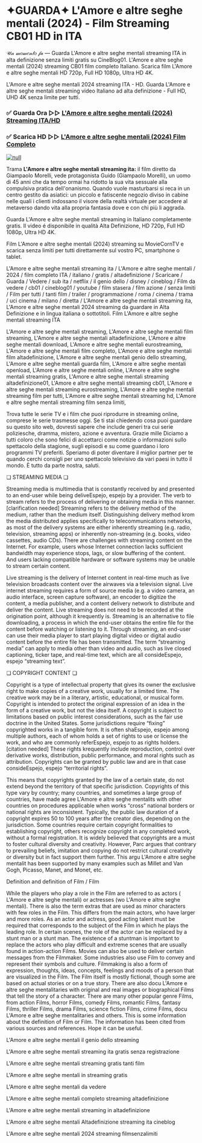 # ✦GUARDA✦ L'Amore e altre seghe mentali (2024) - Film Streaming CB01 HD in ITA
𝒰𝓃 𝓂𝑜𝓂𝑒𝓃𝓉𝑜 𝒻𝒶 — Guarda L'Amore e altre seghe mentali streaming ITA in alta definizione senza limiti gratis su CineBlog01. L'Amore e altre seghe mentali (2024) streaming CB01 film completo Italiano. Scarica film L'Amore e altre seghe mentali HD 720p, Full HD 1080p, Ultra HD 4K.

L'Amore e altre seghe mentali 2024 streaming ITA - HD. Guarda L'Amore e altre seghe mentali streaming video Italiano ad alta definizione - Full HD, UHD 4K senza limite per tutti.

### ✅ Guarda Ora ▷▷ [L'Amore e altre seghe mentali (2024) Streaming ITA/HD](https://t.co/VQJxPxxB9Q)

### ✅ Scarica HD ▷▷ [L'Amore e altre seghe mentali (2024) Film Completo](https://t.co/VQJxPxxB9Q)

[![null](https://static.wixstatic.com/media/855a25_043b5abeb4ae4d35ac003198e7fe56ed~mv2.gif)](https://t.co/VQJxPxxB9Q)

Trama **L'Amore e altre seghe mentali streaming ita:** il film diretto da Giampaolo Morelli, vede protagonista Guido (Giampaolo Morelli), un uomo di 45 anni che da tempo ormai ha ridotto la sua vita sessuale alla compulsiva pratica dell'onanismo. Quando vuole masturbarsi si reca in un centro gestito da asiatici: un piccolo e fatiscente negozio diviso in cabine nelle quali i clienti indossano il visore della realtà virtuale per accedere al metaverso dando vita alla propria fantasia dove e con chi più li aggrada.

Guarda L'Amore e altre seghe mentali streaming in Italiano completamente gratis. Il video é disponibile in qualità Alta Definizione, HD 720p, Full HD 1080p, Ultra HD 4K.

Film L'Amore e altre seghe mentali (2024) streaming su MovieCornTV e scarica senza limiti per tutti direttamente sul vostro PC, smartphone o tablet.

L'Amore e altre seghe mentali streaming ita / L'Amore e altre seghe mentali / 2024 / film completo ITA / italiano / gratis / altadefinizione / Scaricare / Guarda / Vedere / sub ita / netflix / il genio dello / disney / cineblog / Film da vedere / cb01 / cineblog01 / youtube / film stasera / film azione / senza limiti / Film per tutti / tanti film / trailer / programmazione / roma / cinema / trama / uci cinema / milano / diretta / L'Amore e altre seghe mentali streaming ita, L'Amore e altre seghe mentali 2024 streaming da guardare in Alta Definizione e in lingua italiana o sottotitoli. Film L'Amore e altre seghe mentali streaming ITA

L'Amore e altre seghe mentali streaming, L'Amore e altre seghe mentali film streaming, L'Amore e altre seghe mentali altadefinizione, L'Amore e altre seghe mentali download, L'Amore e altre seghe mentali eurostreaming, L'Amore e altre seghe mentali film completo, L'Amore e altre seghe mentali film altadefinizione, L'Amore e altre seghe mentali genio dello streaming, L'Amore e altre seghe mentali guarda film, L'Amore e altre seghe mentali openload, L'Amore e altre seghe mentali online, L'Amore e altre seghe mentali streaming gratis, L'Amore e altre seghe mentali streaming altadefinizione01, L'Amore e altre seghe mentali streaming cb01, L'Amore e altre seghe mentali streaming eurostreaming, L'Amore e altre seghe mentali streaming film per tutti, L'Amore e altre seghe mentali streaming hd, L'Amore e altre seghe mentali streaming film senza limiti,

Trova tutte le serie TV e i film che puoi riprodurre in streaming online, comprese le serie trasmesse oggi. Se ti stai chiedendo cosa puoi guardare su questo sito web, dovresti sapere che include generi tra cui serie poliziesche, dramma, mistero, azione e avventura. Grazie mille Diciamo a tutti coloro che sono felici di accettarci come notizie o informazioni sullo spettacolo della stagione, sugli episodi e su come guardano i loro programmi TV preferiti. Speriamo di poter diventare il miglior partner per te quando cerchi consigli per uno spettacolo televisivo da vari paesi in tutto il mondo. È tutto da parte nostra, saluti.

❏ STREAMING MEDIA ❏

Streaming media is multimedia that is constantly received by and presented to an end-user while being deliveEspejo, espejo by a provider. The verb to stream refers to the process of delivering or obtaining media in this manner.[clarification needed] Streaming refers to the delivery method of the medium, rather than the medium itself. Distinguishing delivery method krom the media distributed applies specifically to telecommunications networks, as most of the delivery systems are either inherently streaming (e.g. radio, television, streaming apps) or inherently non-streaming (e.g. books, video cassettes, audio CDs). There are challenges with streaming content on the Internet. For example, users whose Internet connection lacks sufficient bandwidth may experience stops, lags, or slow buffering of the content. And users lacking compatible hardware or software systems may be unable to stream certain content.

Live streaming is the delivery of Internet content in real-time much as live television broadcasts content over the airwaves via a television signal. Live internet streaming requires a form of source media (e.g. a video camera, an audio interface, screen capture software), an encoder to digitize the content, a media publisher, and a content delivery network to distribute and deliver the content. Live streaming does not need to be recorded at the origination point, although it krequently is. Streaming is an alternative to file downloading, a process in which the end-user obtains the entire file for the content before watching or listening to it. Through streaming, an end-user can use their media player to start playing digital video or digital audio content before the entire file has been transmitted. The term “streaming media” can apply to media other than video and audio, such as live closed captioning, ticker tape, and real-time text, which are all consideEspejo, espejo “streaming text”.

❏ COPYRIGHT CONTENT ❏

Copyright is a type of intellectual property that gives its owner the exclusive right to make copies of a creative work, usually for a limited time. The creative work may be in a literary, artistic, educational, or musical form. Copyright is intended to protect the original expression of an idea in the form of a creative work, but not the idea itself. A copyright is subject to limitations based on public interest considerations, such as the fair use doctrine in the United States. Some jurisdictions require “fixing” copyrighted works in a tangible form. It is often shaEspejo, espejo among multiple authors, each of whom holds a set of rights to use or license the work, and who are commonly referEspejo, espejo to as rights holders.[citation needed] These rights krequently include reproduction, control over derivative works, distribution, public performance, and moral rights such as attribution. Copyrights can be granted by public law and are in that case consideEspejo, espejo “territorial rights”.

This means that copyrights granted by the law of a certain state, do not extend beyond the territory of that specific jurisdiction. Copyrights of this type vary by country; many countries, and sometimes a large group of countries, have made agree L'Amore e altre seghe mentalits with other countries on procedures applicable when works “cross” national borders or national rights are inconsistent. Typically, the public law duration of a copyright expires 50 to 100 years after the creator dies, depending on the jurisdiction. Some countries require certain copyright formalities to establishing copyright, others recognize copyright in any completed work, without a formal registration. It is widely believed that copyrights are a must to foster cultural diversity and creativity. However, Parc argues that contrary to prevailing beliefs, imitation and copying do not restrict cultural creativity or diversity but in fact support them further. This argu L'Amore e altre seghe mentalit has been supported by many examples such as Millet and Van Gogh, Picasso, Manet, and Monet, etc.

Definition and definition of Film / Film

While the players who play a role in the Film are referred to as actors ( L'Amore e altre seghe mentali) or actresses (wo L'Amore e altre seghe mentali). There is also the term extras that are used as minor characters with few roles in the Film. This differs from the main actors, who have larger and more roles. As an actor and actress, good acting talent must be required that corresponds to the subject of the Film in which he plays the leading role. In certain scenes, the role of the actor can be replaced by a stunt man or a stunt man. The existence of a stuntman is important to replace the actors who play difficult and extreme scenes that are usually found in action-action Films. Movies can also be used to deliver certain messages from the Filmmaker. Some industries also use Film to convey and represent their symbols and culture. Filmmaking is also a form of expression, thoughts, ideas, concepts, feelings and moods of a person that are visualized in the Film. The Film itself is mostly fictional, though some are based on actual stories or on a true story. There are also docu L'Amore e altre seghe mentalitaries with original and real images or biographical Films that tell the story of a character. There are many other popular genre Films, from action Films, horror Films, comedy Films, romantic Films, fantasy Films, thriller Films, drama Films, science fiction Films, crime Films, docu L'Amore e altre seghe mentalitaries and others. This is some information about the definition of Film or Film. The information has been cited from various sources and references. Hope it can be useful.

L'Amore e altre seghe mentali il genio dello streaming

L'Amore e altre seghe mentali streaming ita gratis senza registrazione

L'Amore e altre seghe mentali streaming gratis tanti film

L'Amore e altre seghe mentali in streaming gratis

L'Amore e altre seghe mentali da vedere

L'Amore e altre seghe mentali completo streaming altadefinizione

L'Amore e altre seghe mentali streaming in altadefinizione

L'Amore e altre seghe mentali Altadefinizione streaming ita cineblog

L'Amore e altre seghe mentali 2024 streaming filmsenzalimiti
